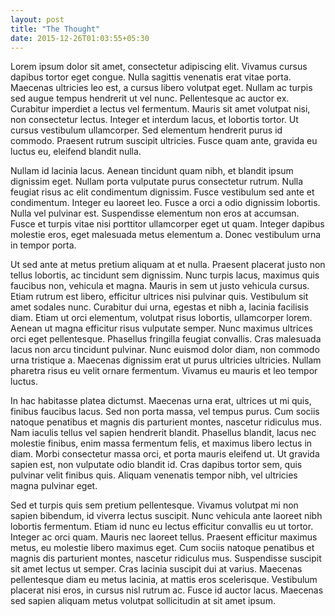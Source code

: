 ```yaml
---
layout: post
title: "The Thought"
date: 2015-12-26T01:03:55+05:30
---
```

Lorem ipsum dolor sit amet, consectetur adipiscing elit. Vivamus cursus dapibus tortor eget congue. Nulla sagittis venenatis erat vitae porta. Maecenas ultricies leo est, a cursus libero volutpat eget. Nullam ac turpis sed augue tempus hendrerit ut vel nunc. Pellentesque ac auctor ex. Curabitur imperdiet a lectus vel fermentum. Mauris sit amet volutpat nisi, non consectetur lectus. Integer et interdum lacus, et lobortis tortor. Ut cursus vestibulum ullamcorper. Sed elementum hendrerit purus id commodo. Praesent rutrum suscipit ultricies. Fusce quam ante, gravida eu luctus eu, eleifend blandit nulla.

Nullam id lacinia lacus. Aenean tincidunt quam nibh, et blandit ipsum dignissim eget. Nullam porta vulputate purus consectetur rutrum. Nulla feugiat risus ac elit condimentum dignissim. Fusce vestibulum sed ante et condimentum. Integer eu laoreet leo. Fusce a orci a odio dignissim lobortis. Nulla vel pulvinar est. Suspendisse elementum non eros at accumsan. Fusce et turpis vitae nisi porttitor ullamcorper eget ut quam. Integer dapibus molestie eros, eget malesuada metus elementum a. Donec vestibulum urna in tempor porta.

Ut sed ante at metus pretium aliquam at et nulla. Praesent placerat justo non tellus lobortis, ac tincidunt sem dignissim. Nunc turpis lacus, maximus quis faucibus non, vehicula et magna. Mauris in sem ut justo vehicula cursus. Etiam rutrum est libero, efficitur ultrices nisi pulvinar quis. Vestibulum sit amet sodales nunc. Curabitur dui urna, egestas et nibh a, lacinia facilisis diam. Etiam ut orci elementum, volutpat risus lobortis, ullamcorper lorem. Aenean ut magna efficitur risus vulputate semper. Nunc maximus ultrices orci eget pellentesque. Phasellus fringilla feugiat convallis. Cras malesuada lacus non arcu tincidunt pulvinar. Nunc euismod dolor diam, non commodo urna tristique a. Maecenas dignissim erat ut purus ultricies ultricies. Nullam pharetra risus eu velit ornare fermentum. Vivamus eu mauris et leo tempor luctus.

In hac habitasse platea dictumst. Maecenas urna erat, ultrices ut mi quis, finibus faucibus lacus. Sed non porta massa, vel tempus purus. Cum sociis natoque penatibus et magnis dis parturient montes, nascetur ridiculus mus. Nam iaculis tellus vel sapien hendrerit blandit. Phasellus blandit, lacus nec molestie finibus, enim massa fermentum felis, et maximus libero lectus in diam. Morbi consectetur massa orci, et porta mauris eleifend ut. Ut gravida sapien est, non vulputate odio blandit id. Cras dapibus tortor sem, quis pulvinar velit finibus quis. Aliquam venenatis tempor nibh, vel ultricies magna pulvinar eget.

Sed et turpis quis sem pretium pellentesque. Vivamus volutpat mi non sapien bibendum, id viverra lectus suscipit. Nunc vehicula ante laoreet nibh lobortis fermentum. Etiam id nunc eu lectus efficitur convallis eu ut tortor. Integer ac orci quam. Mauris nec laoreet tellus. Praesent efficitur maximus metus, eu molestie libero maximus eget. Cum sociis natoque penatibus et magnis dis parturient montes, nascetur ridiculus mus. Suspendisse suscipit sit amet lectus ut semper. Cras lacinia suscipit dui at varius. Maecenas pellentesque diam eu metus lacinia, at mattis eros scelerisque. Vestibulum placerat nisi eros, in cursus nisl rutrum ac. Fusce id auctor lacus. Maecenas sed sapien aliquam metus volutpat sollicitudin at sit amet ipsum.

